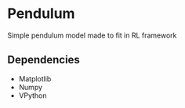 # Pendulum

Simple pendulum model made to fit in RL framework

## Dependencies
  + Matplotlib
  + Numpy
  + VPython
